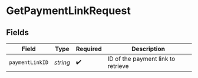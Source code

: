 # GetPaymentLinkRequest


## Fields

| Field                              | Type                               | Required                           | Description                        |
| ---------------------------------- | ---------------------------------- | ---------------------------------- | ---------------------------------- |
| `paymentLinkID`                    | *string*                           | :heavy_check_mark:                 | ID of the payment link to retrieve |